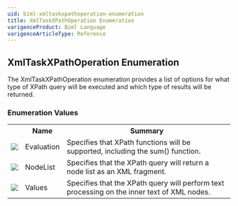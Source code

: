 ```yaml
---
uid: biml-xmltaskxpathoperation-enumeration
title: XmlTaskXPathOperation Enumeration
varigenceProduct: Biml Language
varigenceArticleType: Reference
---
```


## XmlTaskXPathOperation Enumeration<div class="LanguageSummary"><div class ="SummaryItem">The XmlTaskXPathOperation enumeration provides a list of options for what type of XPath query will be executed and which type of results will be returned.</div></div><div class="EnumValueGroup">### Enumeration Values<table id="EnumValue" class="MemberList"><tbody><tr><th class="MemberTypeIconColumnHeader">&nbsp;</th><th class="MemberNameColumnHeader">Name</th><th class="MemberSummaryColumnHeader">Summary</th></tr><tr class="cd0"><td align="center" class="MemberTypeIcon"><img src="enumValue.png"></img></td><td class="MemberName">Evaluation</td><td class="MemberSummary"><div class ="SummaryItem">Specifies that XPath functions will be supported, including the sum() function.</div></td></tr><tr class="cd1"><td align="center" class="MemberTypeIcon"><img src="enumValue.png"></img></td><td class="MemberName">NodeList</td><td class="MemberSummary"><div class ="SummaryItem">Specifies that the XPath query will return a node list as an XML fragment.</div></td></tr><tr class="cd0"><td align="center" class="MemberTypeIcon"><img src="enumValue.png"></img></td><td class="MemberName">Values</td><td class="MemberSummary"><div class ="SummaryItem">Specifies that the XPath query will perform text processing on the inner text of XML nodes.</div></td></tr></tbody></table></div>